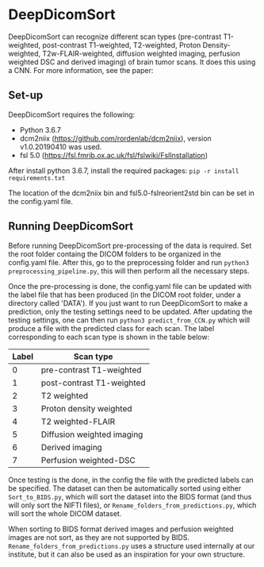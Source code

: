 # DeepDicomSort

DeepDicomSort can recognize different scan types (pre-contrast T1-weighted, post-contrast T1-weighted, T2-weighted, Proton Density-weighted, T2w-FLAIR-weighted, diffusion weighted imaging, perfusion weighted DSC and derived imaging) of brain tumor scans.
It does this using a CNN.
For more information, see the paper:



## Set-up
DeepDicomSort requires the following:
- Python 3.6.7
- dcm2niix (https://github.com/rordenlab/dcm2niix), version v1.0.20190410 was used.
- fsl 5.0 (https://fsl.fmrib.ox.ac.uk/fsl/fslwiki/FslInstallation)

After install python 3.6.7, install the required packages: 
`pip -r install requirements.txt`

The location of the dcm2niix bin and fsl5.0-fslreorient2std bin can be set in the config.yaml file.

## Running DeepDicomSort

Before running DeepDicomSort pre-processing of the data is required.
Set the root folder containg the DICOM folders to be organized in the config.yaml file.
After this, go to the preprocessing folder and run `python3 preprocessing_pipeline.py`, this will then perform all the necessary steps.

Once the pre-processing is done, the config.yaml file can be updated with the label file that has been produced (in the DICOM root folder, under a directory called 'DATA'). If you just want to run DeepDicomSort to make a prediction, only the testing settings need to be updated.
After updating the testing settings, one can then run `python3 predict_from_CCN.py` which will produce a file with the predicted class for each scan.
The label corresponding to each scan type is shown in the table below:

| Label  | Scan type |
| ------------- | ------------- |
| 0  | pre-contrast T1-weighted  |
| 1  | post-contrast T1-weighted  |
| 2  | T2 weighted |
| 3  | Proton density weighted |
| 4  | T2 weighted-FLAIR |
| 5  | Diffusion weighted imaging |
| 6  | Derived imaging |
| 7  | Perfusion weighted-DSC|

Once testing is the done, in the config the file with the predicted labels can be specified. 
The dataset can then be automatically sorted using either `Sort_to_BIDS.py`, which will sort the dataset into the BIDS format (and thus will only sort the NIFTI files), or `Rename_folders_from_predictions.py`, which will sort the whole DICOM dataset.

When sorting to BIDS format derived images and perfusion weighted images are not sort, as they are not supported by BIDS.
`Rename_folders_from_predictions.py` uses a structure used internally at our institute, but it can also be used as an inspiration for your own structure.

